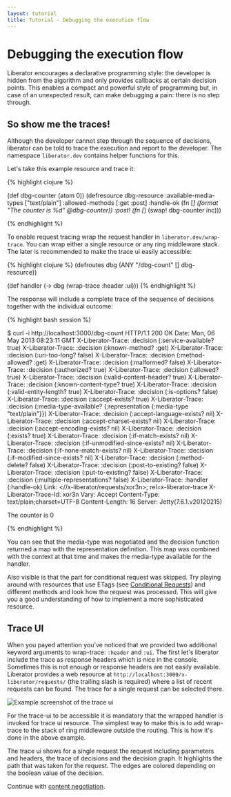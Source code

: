 ```yaml
---
layout: tutorial
title: Tutorial - Debugging the execution flow
---
```

# Debugging the execution flow

Liberator encourages a declarative programming style: the developer is
hidden from the algorithm and only provides callbacks at certain
decision points. This enables a compact and powerful style of
programming but, in case of an unexpected result, can make debugging a
pain: there is no step through.

## So show me the traces!

Although the developer cannot step through the sequence of decisions,
liberator can be told to trace the execution and report to the
developer. The namespace ````liberator.dev```` contains helper
functions for this.

Let's take this example resource and trace it:

{% highlight clojure %}

(def dbg-counter (atom 0))
(defresource dbg-resource
  :available-media-types ["text/plain"]
  :allowed-methods [:get :post]
  :handle-ok (fn [_] (format "The counter is %d" @dbg-counter))
  :post! (fn [_] (swap! dbg-counter inc)))  

{% endhighlight %}

To enable request tracing wrap the request handler in
````liberator.dev/wrap-trace````. You can wrap either a single
resource or any ring middleware stack. The later is recommended to
make the trace ui easily accessible:

{% highlight clojure %}
(defroutes dbg
  (ANY "/dbg-count" [] dbg-resource))

(def handler
  (-> dbg
      (wrap-trace :header :ui)))
{% endhighlight %}

The response will include a complete trace of the sequence of
decisions together with the individual outcome:

{% highlight bash session %}

$ curl -i http://localhost:3000/dbg-count
HTTP/1.1 200 OK
Date: Mon, 06 May 2013 08:23:11 GMT
X-Liberator-Trace: :decision (:service-available? true)
X-Liberator-Trace: :decision (:known-method? :get)
X-Liberator-Trace: :decision (:uri-too-long? false)
X-Liberator-Trace: :decision (:method-allowed? :get)
X-Liberator-Trace: :decision (:malformed? false)
X-Liberator-Trace: :decision (:authorized? true)
X-Liberator-Trace: :decision (:allowed? true)
X-Liberator-Trace: :decision (:valid-content-header? true)
X-Liberator-Trace: :decision (:known-content-type? true)
X-Liberator-Trace: :decision (:valid-entity-length? true)
X-Liberator-Trace: :decision (:is-options? false)
X-Liberator-Trace: :decision (:accept-exists? true)
X-Liberator-Trace: :decision (:media-type-available? {:representation {:media-type "text/plain"}})
X-Liberator-Trace: :decision (:accept-language-exists? nil)
X-Liberator-Trace: :decision (:accept-charset-exists? nil)
X-Liberator-Trace: :decision (:accept-encoding-exists? nil)
X-Liberator-Trace: :decision (:exists? true)
X-Liberator-Trace: :decision (:if-match-exists? nil)
X-Liberator-Trace: :decision (:if-unmodified-since-exists? nil)
X-Liberator-Trace: :decision (:if-none-match-exists? nil)
X-Liberator-Trace: :decision (:if-modified-since-exists? nil)
X-Liberator-Trace: :decision (:method-delete? false)
X-Liberator-Trace: :decision (:post-to-existing? false)
X-Liberator-Trace: :decision (:put-to-existing? false)
X-Liberator-Trace: :decision (:multiple-representations? false)
X-Liberator-Trace: :handler (:handle-ok)
Link: <//x-liberator/requests/xor3n>; rel=x-liberator-trace
X-Liberator-Trace-Id: xor3n
Vary: Accept
Content-Type: text/plain;charset=UTF-8
Content-Length: 16
Server: Jetty(7.6.1.v20120215)

The counter is 0

{% endhighlight %}

You can see that the media-type was negotiated and the decision
function returned a map with the representation definition. This map
was combined with the context at that time and makes the media-type
available for the handler.

Also visible is that the part for conditional request was skipped. Try
playing around with resources that use ETags (see [Conditional Requests](conditional.html)) 
and different methods and look how the request was processed. This will 
give you a good understanding of how to implement a more sophisticated resource.

## Trace UI

When you payed attention you've noticed that we provided two additional
keyword arguments to wrap-trace: ````:header```` and ````:ui````. The
first let's liberator include the trace as response headers which is
nice in the console. Sometimes this is not enough or response
headers are not easily available. Liberator provides a web resource at
````http://localhost:3000/x-liberator/requests/```` (the trailing slash 
is required) where a list of recent requests can be found. The trace 
for a single request can be selected there.

![Example screenshot of the trace ui](trace-ui.png)

<div class="alert alert-info">For the trace-ui to be accessible it is
mandatory that the wrapped handler is invoked for trace ui resource.
The simplest way to make this is to add wrap-trace to the stack of
ring middleware outside the routing. This is how it's done in the
above example.</div>

The trace ui shows for a single request the request including
parameters and headers, the trace of decisions and the decision graph.
It highlights the path that was taken for the request. The edges are
colored depending on the boolean value of the decision.

Continue with [content negotiation](conneg.html).
